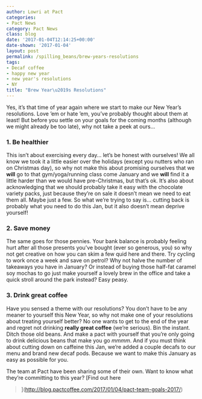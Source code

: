 ```yaml
---
author: Lowri at Pact
categories:
- Pact News
category: Pact News
class: blog
date: '2017-01-04T12:14:25+00:00'
date-shown: '2017-01-04'
layout: post
permalink: /spilling_beans/brew-years-resolutions
tags:
- Decaf coffee
- happy new year
- new year's resolutions
- NY
title: "Brew Year\u2019s Resolutions"
---
```


Yes, it’s that time of year again where we start to make our New Year’s
resolutions. Love ’em or hate ’em, you’ve probably thought about them at
least! But before you settle on your goals for the coming months (although we
might already be too late), why not take a peek at ours…

### 1\. Be healthier

This isn’t about exercising every day… let’s be honest with ourselves! We all
know we took it a little easier over the holidays (except you nutters who ran
on Christmas day), so why not make this about promising ourselves that we
**will** go to that gym/yoga/running class come January and we **will** find
it a little harder than we would have pre-Christmas, but that’s ok. It’s also
about acknowledging that we should probably take it easy with the chocolate
variety packs, just because they’re on sale it doesn’t mean we need to eat
them all. Maybe just a few. So what we’re trying to say is… cutting back is
probably what you need to do this Jan, but it also doesn’t mean deprive
yourself!

### 2\. Save money

The same goes for those pennies. Your bank balance is probably feeling hurt
after all those presents you’ve bought (ever so generous, you) so why not get
creative on how you can skim a few quid here and there. Try cycling to work
once a week and save on petrol? Why not halve the number of takeaways you have
in January? Or instead of buying those half-fat caramel soy mochas to go just
make yourself a lovely brew in the office and take a quick stroll around the
park instead? Easy peasy.

### 3\. Drink great coffee

Have you sensed a theme with our resolutions? You don’t have to be any meaner
to yourself this New Year, so why not make one of your resolutions about
treating yourself better? No one wants to get to the end of the year and
regret not drinking **really great coffee** (we’re serious). Bin the instant.
Ditch those old beans. And make a pact with yourself that you’re only going to
drink delicious beans that make you go _mmmm_. And if you must think about
cutting down on caffeine this Jan, we’re added a couple decafs to our menu and
brand new decaf pods. Because we want to make this January as easy as possible
for you.

The team at Pact have been sharing some of their own. Want to know what
they’re committing to this year? [Find out here
>](http://blog.pactcoffee.com/2017/01/04/pact-team-goals-2017/)